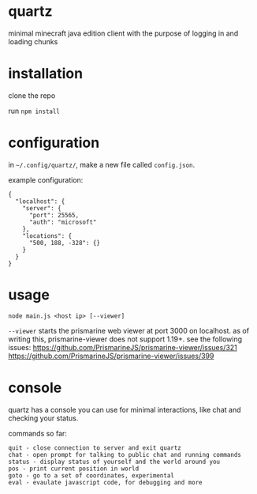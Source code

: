 # quartz
minimal minecraft java edition client with the purpose of logging in and loading chunks

# installation
clone the repo

run `npm install`

# configuration

in `~/.config/quartz/`, make a new file called `config.json`.

example configuration:

```
{
  "localhost": {
    "server": {
      "port": 25565,
      "auth": "microsoft"
    },
    "locations": {
      "500, 188, -328": {}
    }
  }
}
```

# usage

`node main.js <host ip> [--viewer]`

`--viewer` starts the prismarine web viewer at port 3000 on localhost. as of writing this, prismarine-viewer does not support 1.19+.
see the following issues:
https://github.com/PrismarineJS/prismarine-viewer/issues/321
https://github.com/PrismarineJS/prismarine-viewer/issues/399

# console

quartz has a console you can use for minimal interactions, like chat and checking your status.

commands so far:
```
quit - close connection to server and exit quartz
chat - open prompt for talking to public chat and running commands
status - display status of yourself and the world around you
pos - print current position in world
goto - go to a set of coordinates, experimental
eval - evaulate javascript code, for debugging and more
```
